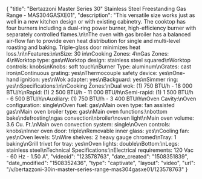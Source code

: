 {
    "title": "Bertazzoni Master Series 30\" Stainless Steel Freestanding Gas Range - MAS304GASXE01",
    "description": "This versatile size works just as well in a new kitchen design or with existing cabinetry. The cooktop has four burners including a dual-ring power burner, high-efficiency burner with separately controlled flames.\n\nThe oven with gas broiler has a balanced air-flow fan to provide even heat distribution for single and multi-level roasting and baking. Triple-glass door minimizes heat loss.\n\nFeatures:\n\nSize: 30 in\nCooking Zones: 4\nGas Zones: 4\nWorktop type: gas\nWorktop design: stainless steel squared\nWorktop controls: knobs\nKnobs: soft touch\nBurner Type: aluminum\nGrates: cast iron\nContinuous grating: yes\nThermocouple safety device: yes\nOne-hand ignition: yes\nWok adapter: yes\nBackguard: yes\nSimmer ring: yes\nSpecifications:\n\nCooking Zones:\nDual wok: (1) 750 BTU\/h - 18 000 BTU\/h\nRapid: (1) 2 500 BTU\/h - 11 000 BTU\/h\nSemi-rapid: (1) 1 500 BTU\/h - 6 500 BTU\/h\nAuxiliary: (1) 750 BTU\/h - 3 400 BTU\/h\nOven Cavity:\nOven configuration: single\nOven fuel: gas\nMain oven type: fan assisted gas\nMain oven broiler type: gas\nMain oven functions:\nbottom bake\ndefrosting\ngas convection\nbroiler\noven light\nMain oven volume: 3.6 Cu. Ft.\nMain oven convection system: single\nOven controls: knobs\nInner oven door: triple\nRemovable inner glass: yes\nCooling fan: yes\nOven levels: 5\nWire shelves: 2 heavy gauge chromed\nTray: 1 baking\nGrill trivet for tray: yes\nOven lights: double\nBottom:\nLegs: stainless steel\nTechnical Specifications:\nElectrical requirements: 120 Vac - 60 Hz - 1.50 A",
    "videoid": "123578763",
    "date_created": "1508351839",
    "date_modified": "1508352436",
    "type": "captivate",
    "layout": "video",
    "url": "\/v\/bertazzoni-30in-master-series-range-mas304gasxe01\/123578763"
}